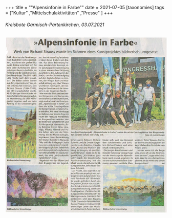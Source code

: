 +++
title = "\"Alpensinfonie in Farbe\""
date = 2021-07-05
[taxonomies]
tags = ["Kultur" ,"Mittelschulaktivitäten" ,"Presse" ]
+++

###### Kreisbote Garmisch-Partenkirchen, 03.07.2021

[![](images/Kreisbote-WE03u04-07-21-944x1024.png)](https://volksschule-partenkirchen.de/wp-content/uploads/Kreisbote-WE03u04-07-21.pdf)
